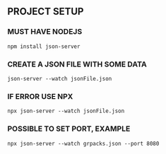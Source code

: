 ## PROJECT SETUP

### MUST HAVE NODEJS

```
npm install json-server
```

### CREATE A JSON FILE WITH SOME DATA

```
json-server --watch jsonFile.json
```

### IF ERROR USE NPX

```
npx json-server --watch jsonFile.json
```

### POSSIBLE TO SET PORT, EXAMPLE

```
npx json-server --watch grpacks.json --port 8080
```
